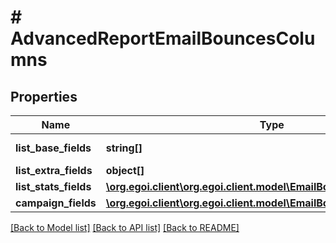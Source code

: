 # # AdvancedReportEmailBouncesColumns

## Properties

Name | Type | Description | Notes
------------ | ------------- | ------------- | -------------
**list_base_fields** | **string[]** | Array of base fields | 
**list_extra_fields** | **object[]** |  | 
**list_stats_fields** | [**\org.egoi.client\org.egoi.client.model\EmailBouncesListStatsFields**](EmailBouncesListStatsFields.md) |  | 
**campaign_fields** | [**\org.egoi.client\org.egoi.client.model\EmailBouncesCampaignFields**](EmailBouncesCampaignFields.md) |  | 

[[Back to Model list]](../../README.md#documentation-for-models) [[Back to API list]](../../README.md#documentation-for-api-endpoints) [[Back to README]](../../README.md)


